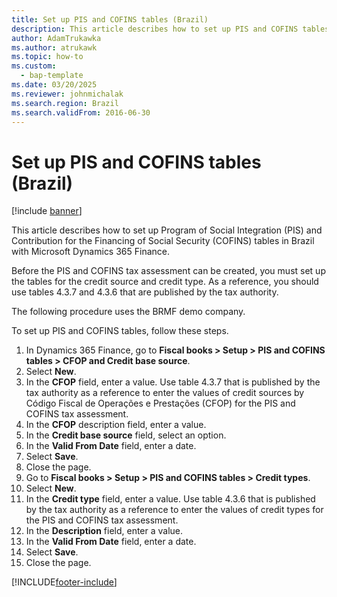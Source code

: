 ```yaml
---
title: Set up PIS and COFINS tables (Brazil)
description: This article describes how to set up PIS and COFINS tables in Brazil with Microsoft Dynamics 365 Finance.
author: AdamTrukawka
ms.author: atrukawk
ms.topic: how-to
ms.custom: 
  - bap-template
ms.date: 03/20/2025
ms.reviewer: johnmichalak
ms.search.region: Brazil
ms.search.validFrom: 2016-06-30
---
```


# Set up PIS and COFINS tables (Brazil)

[!include [banner](../../includes/banner.md)]

This article describes how to set up Program of Social Integration (PIS) and Contribution for the Financing of Social Security (COFINS) tables in Brazil with Microsoft Dynamics 365 Finance.

Before the PIS and COFINS tax assessment can be created, you must set up the tables for the credit source and credit type. As a reference, you should use tables 4.3.7 and 4.3.6 that are published by the tax authority. 

The following procedure uses the BRMF demo company.

To set up PIS and COFINS tables, follow these steps.

1. In Dynamics 365 Finance, go to **Fiscal books \> Setup \> PIS and COFINS tables \> CFOP and Credit base source**.
1. Select **New**.
1. In the **CFOP** field, enter a value. Use table 4.3.7 that is published by the tax authority as a reference to enter the values of credit sources by Código Fiscal de Operações e Prestações (CFOP) for the PIS and COFINS tax assessment.  
1. In the **CFOP** description field, enter a value.
1. In the **Credit base source** field, select an option.
1. In the **Valid From Date** field, enter a date.
1. Select **Save**.
1. Close the page.
1. Go to **Fiscal books \> Setup \> PIS and COFINS tables \> Credit types**.
1. Select **New**.
1. In the **Credit type** field, enter a value. Use table 4.3.6 that is published by the tax authority as a reference to enter the values of credit types for the PIS and COFINS tax assessment.  
1. In the **Description** field, enter a value.
1. In the **Valid From Date** field, enter a date.
1. Select **Save**.
1. Close the page.



[!INCLUDE[footer-include](../../../includes/footer-banner.md)]
